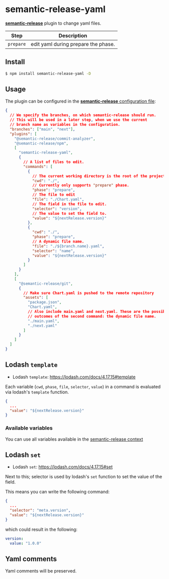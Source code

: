 # semantic-release-yaml

[**semantic-release**](https://github.com/semantic-release/semantic-release) plugin to change yaml files.

| Step      | Description                         |
| --------- | ----------------------------------- |
| `prepare` | edit yaml during prepare the phase. |

## Install

```bash
$ npm install semantic-release-yaml -D
```

## Usage

The plugin can be configured in the [**semantic-release** configuration file](https://github.com/semantic-release/semantic-release/blob/master/docs/usage/configuration.md#configuration):

```json
{
  // We specify the branches, on which semantic-release should run.
  // This will be used in a later step, when we use the current
  // branch name as variables in the configuration.
  "branches": ["main", "next"],
  "plugins": [
    "@semantic-release/commit-analyzer",
    "@semantic-release/npm",
    [
      "semantic-release-yaml",
      {
        // A list of files to edit.
        "commands": [
          {
            // The current working directory is the root of the project.
            "cwd": "./",
            // Currently only supports "prepare" phase.
            "phase": "prepare",
            // The file to edit
            "file": "./Chart.yaml",
            // The field in the file to edit.
            "selector": "version",
            // The value to set the field to.
            "value": "${nextRelease.version}"
          },
          {
            "cwd": "./",
            "phase": "prepare",
            // A dynamic file name.
            "file": "./${branch.name}.yaml",
            "selector": "name",
            "value": "${nextRelease.version}"
          }
        ]
      }
    ],
    [
      "@semantic-release/git",
      {
        // Make sure Chart.yaml is pushed to the remote repository
        "assets": [
          "package.json",
          "Chart.yaml",
          // Also include main.yaml and next.yaml. These are the possible
          // outcomes of the second command: the dynamic file name.
          "./main.yaml",
          "./next.yaml"
        ]
      }
    ]
  ]
}
```

## Lodash `template`

- Lodash `template`: https://lodash.com/docs/4.17.15#template

Each variable (`cwd`, `phase`, `file`, `selector`, `value`) in a command is evaluated via lodash's `template` function.

```json
{
  ...
  "value": "${nextRelease.version}"
}
```

### Available variables

You can use all variables available in the [semantic-release context](https://semantic-release.gitbook.io/semantic-release/developer-guide/plugin)

## Lodash `set`

- Lodash `set`: https://lodash.com/docs/4.17.15#set

Next to this; selector is used by lodash's `set` function to set the value of the field.

This means you can write the following command:

```json
{
  ...
  "selector": "meta.version",
  "value": "${nextRelease.version}"
}
```

which could result in the following:

```yaml
version:
  value: "1.0.0"
```

## Yaml comments

Yaml comments will be preserved.
